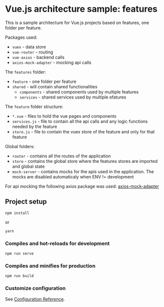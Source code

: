 # Vue.js architecture sample: features

This is a sample architecture for Vue.js projects based on features, one folder per feature. 

Packages used:

- `vuex` -  data store
- `vue-router` - routing
- `vue-axios` - backend calls
- `axios-mock-adapter` - mocking api calls

The `features` folder:
- `feature` - one folder per feature
- `shared` - will contain shared functionalities
    - `components` - shared components used by multiple features
    - `services` - shared services used by multiple efatures

The `feature` folder structure:

- `*.vue` - files to hold the vue pages and components
- `services.js` - file to contain all the api calls and any logic functions needed by the feature
- `store.js` - file to contain the vuex store of the feature and only for that feature

Global folders:

- `router` - contains all the routes of the application
- `store` - contains the global store where the features stores are imported and global state 
- `mock-server` - contains mocks for the apis used in the application. The mocks are disabled automaticaly when ENV != development

For api mocking the following axios package was used: [axios-mock-adapter](https://www.npmjs.com/package/axios-mock-adapter)

## Project setup
```
npm install
```

or 

```
yarn
```

### Compiles and hot-reloads for development
```
npm run serve
```

### Compiles and minifies for production
```
npm run build
```

### Customize configuration
See [Configuration Reference](https://cli.vuejs.org/config/).
